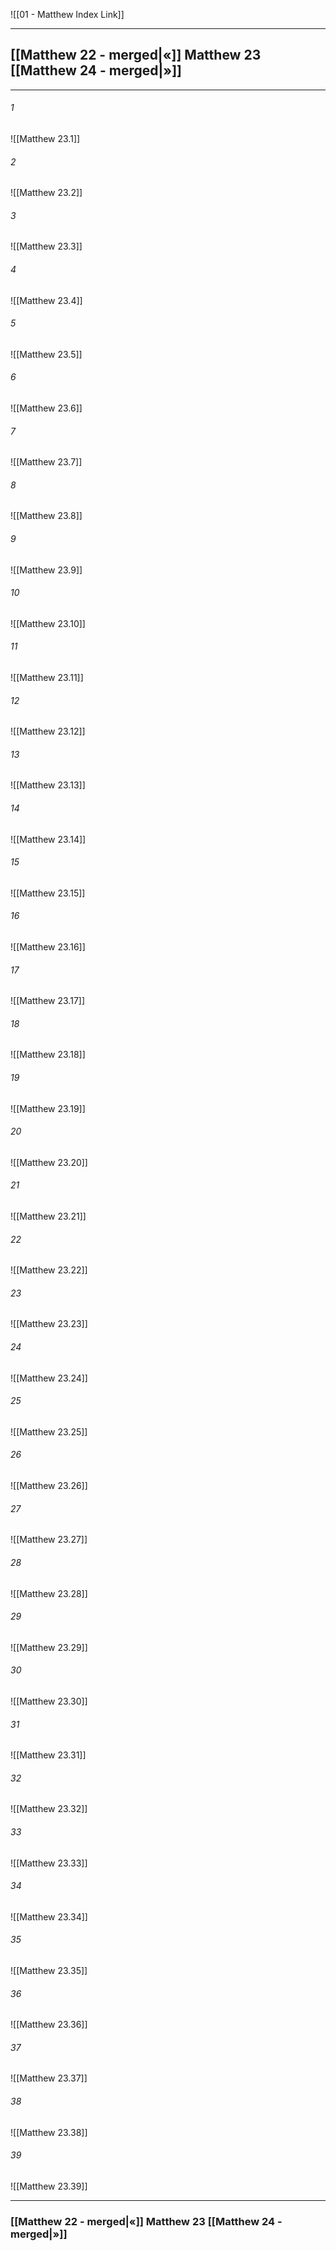 ![[01 - Matthew Index Link]]

---
##  [[Matthew 22 - merged|«]] Matthew 23 [[Matthew 24 - merged|»]]

---

###### 1
![[Matthew 23.1]] 

###### 2
![[Matthew 23.2]] 

###### 3
![[Matthew 23.3]] 

###### 4
![[Matthew 23.4]]

###### 5 
![[Matthew 23.5]] 

###### 6
![[Matthew 23.6]] 

###### 7
![[Matthew 23.7]] 

###### 8
![[Matthew 23.8]] 

###### 9
![[Matthew 23.9]] 

###### 10
![[Matthew 23.10]] 

###### 11
![[Matthew 23.11]] 

###### 12
![[Matthew 23.12]]

###### 13
![[Matthew 23.13]] 

###### 14
![[Matthew 23.14]] 

###### 15
![[Matthew 23.15]]

###### 16
![[Matthew 23.16]] 

###### 17
![[Matthew 23.17]]

###### 18
![[Matthew 23.18]] 

###### 19
![[Matthew 23.19]] 

###### 20
![[Matthew 23.20]]

###### 21
![[Matthew 23.21]] 

###### 22
![[Matthew 23.22]] 

###### 23
![[Matthew 23.23]]

###### 24
![[Matthew 23.24]] 

###### 25
![[Matthew 23.25]]

###### 26
![[Matthew 23.26]] 

###### 27
![[Matthew 23.27]] 

###### 28
![[Matthew 23.28]]

###### 29
![[Matthew 23.29]] 

###### 30
![[Matthew 23.30]] 

###### 31
![[Matthew 23.31]] 

###### 32
![[Matthew 23.32]] 

###### 33
![[Matthew 23.33]]

###### 34
![[Matthew 23.34]] 

###### 35
![[Matthew 23.35]]

###### 36
![[Matthew 23.36]] 

###### 37
![[Matthew 23.37]] 

###### 38
![[Matthew 23.38]]

###### 39
![[Matthew 23.39]] 


---
###  [[Matthew 22 - merged|«]] Matthew 23 [[Matthew 24 - merged|»]]
